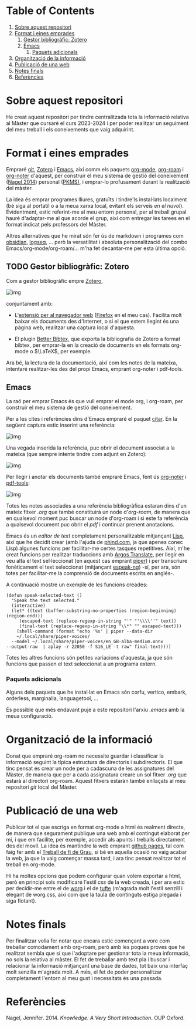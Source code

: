 
# Table of Contents

1.  [Sobre aquest repositori](#orgfb748ca)
2.  [Format i eines emprades](#orgaa4be93)
    1.  [Gestor bibliogràfic: Zotero](#org84f1167)
    2.  [Emacs](#org3f571b4)
        1.  [Paquets adicionals](#org1642bda)
3.  [Organització de la informació](#org4483382)
4.  [Publicació de una web](#org8e20212)
5.  [Notes finals](#org7aa2891)
6.  [Referències](#orgcc9a0f5)



<a id="orgfb748ca"></a>

# Sobre aquest repositori

He creat aquest repositori per tindre centralitzada tota la informació relativa al Màster que cursaré el curs 2023-2024 i per poder realitzar un seguiment del meu treball i els coneixements que vaig adquirint.


<a id="orgaa4be93"></a>

# Format i eines emprades

Empraré [git](https://git-scm.com/), [Zotero](https://www.zotero.org) i [Emacs](https://www.gnu.org/software/emacs/), així comm els paquets [org-mode](https://orgmode.org/), [org-roam](https://www.orgroam.com/) i [org-noter](https://github.com/org-noter/org-noter) d'aquest, per construir el meu sistema de gestió del coneixement (<a href="#citeproc_bib_item_1">Nagel 2014</a>) personal ([PKMS)](https://www.reddit.com/r/PKMS/), i emprar-lo profusament durant la realització del màster.

La idea és emprar programes lliures, gratuïts i tindre'ls instal·lats localment (bé siga al portatil o a la meua xarxa local, evitant els serveis *en el nuvol*). Evidentment, estic referint-me al meu entorn personal, per al treball grupal hauré d'adaptar-me al que acorde el grup, així com entregar les tarees en el format indicat pels professors del Màster.

Altres alternatives que he mirat són fer ús de markdown i programes com [obsidian](https://obsidian.md/), [logseq](https://logseq.com/), &#x2026; però la versatilitat i absoluta personalització del combo Emacs/org-mode/org-roam/&#x2026; m'ha fet decantar-me per esta última opció.


<a id="org84f1167"></a>

## TODO Gestor bibliogràfic: Zotero

Com a gestor bibliogràfic empre [Zotero](https://www.zotero.org),

![img](/home/cavicas/Pictures/ScreenShots/Screenshot_20230924_091828.png)

conjuntament amb:

-   L'[extensió per al navegador web](https://www.zotero.org/download/) ([Firefox](https://www.mozilla.org/en-US/firefox/) en el meu cas). Facilita molt baixar els documents des d'Internet, o si el que estem llegint és una pàgina web, realitzar una captura local d'aquesta.

-   El plugin [Better Bibtex,](https://retorque.re/zotero-better-bibtex/) que exporta la bibliografia de Zotero a format bibtex, per emprar-la en la creació de documents en els formats org-mode o $\LaTeX$, per exemple.

Ara bé, la lectura de la documentació, així com les notes de la mateixa, intentaré realitzar-les des del propi Emacs, emprant org-noter i pdf-tools.


<a id="org3f571b4"></a>

## Emacs

La raó per emprar Emacs és que vull emprar el mode org, i org-roam, per construir el meu sistema de gestió del coneixement.

Per a les cites i referències dins d'Emacs empraré el paquet [citar](https://github.com/emacs-citar/citar). En la següent captura estic inserint una referència:

![img](/home/cavicas/Pictures/ScreenShots/Screenshot_20230923_083923.png)

Una vegada inserida la referència, puc obrir el document associat a la mateixa (que sempre intente tindre com adjunt en Zotero): 

![img](/home/cavicas/Pictures/ScreenShots/Screenshot_20230923_084003.png)

Per llegir i anotar els documents també empraré Emacs, fent ús [org-noter](https://github.com/weirdNox/org-noter) i [pdf-tools](https://github.com/vedang/pdf-tools):

![img](/home/cavicas/Pictures/ScreenShots/Screenshot_20230923_141504.png)

Totes les notes associades a una referència bibliogràfica estaran dins d'un mateix fitxer *.org* que també constituirà un node d'*org-roam*, de manera que en qualsevol moment puc buscar un node d'org-roam i si este fa referència a qualsevol document puc obrir el *pdf* i continuar prenent anotacions.

Emacs és un *editor de text* completament personalitzable mitjançant [Lisp](https://en.wikipedia.org/wiki/Emacs_Lisp), així que he decidit crear (amb l'ajuda de [phind.com](https://www.phind.com), ja que apenes conec Lisp) algunes funcions per facilitar-me certes tasques repetitives. Així, m'he creat funcions per realitzar traduccions amb [Argos Translate](https://github.com/argosopentech/argos-translate), per llegir en veu alta el text sel·leccionat (en aquest cas emprant [piper](https://github.com/rhasspy/piper)) i  per transcriure fonèticament el text seleccionat (mitjançant [espeak-ng](https://github.com/espeak-ng/espeak-ng)) -sí, per ara, són totes per facilitar-me la comprensió de documents escrits en anglés-.

A continuació mostre un exemple de les funcions creades:

    (defun speak-selected-text ()
      "Speak the text selected."
      (interactive)
      (let* ((text (buffer-substring-no-properties (region-beginning) (region-end)))
    	 (escaped-text (replace-regexp-in-string "'" "'\\\\''" text))
    	 (final-text (replace-regexp-in-string "\\*" "" escaped-text)))
        (shell-command (format "echo '%s' | piper --data-dir
        ~/.local/share/piper-voices/
      --model ~/.local/share/piper-voices/en_GB-alba-medium.onnx
    --output-raw  | aplay -r 22050 -f S16_LE -t raw" final-text))))

Totes les altres funcions són petites variacions d'aquesta, ja que són funcions que passen el text seleccionat a un programa extern.


<a id="org1642bda"></a>

### Paquets adicionals

Alguns dels paquets que he instal·lat en Emacs són corfu, vertico, embark, orderless, marginalia, languagetool, &#x2026;

És possible que més endavant puje a este repositori l'arxiu *.emacs* amb la meua configuració.


<a id="org4483382"></a>

# Organització de la informació

Donat que empraré org-roam no necessite guardar i classificar la informació seguint la típica estructura de directoris i subdirectoris. El que tinc pensat és crear un node per a cadascuna de les assignatures del Màster, de manera que per a cada assignatura creare un sol fitxer *.org* que estarà al directori org-roam. Aquest fitxers estaràn també enllaçats al meu repositori *git* local del Màster.


<a id="org8e20212"></a>

# Publicació de una web

Publicar tot el que escriga en format org-mode a html és realment directe, de manera que segurament publique una web amb el contingut elaborat per mi, i que em facilite, per exemple, accedir als apunts i treballs directament des del movil. La idea és mantindre la web emprant [github pages](https://pages.github.com/), tal com faig fer amb el [Treball de fi de Grau](https://casimirvictoria.github.io/TFG-Semiconductores_2D/), si bé en aquella ocasió no vaig acabar la web, ja que la vaig començar massa tard, i ara tinc pensat realitzar tot el treball en org-mode.

Hi ha moltes opcions que podem configurar quan volem exportar a html, però en principi sols modificaré l'estil *css* de la web creada, i per ara estic per decidir-me entre el de [worg](https://orgmode.org/worg/) i el de [tufte](https://edwardtufte.github.io/tufte-css/) (m'agrada molt l'estil senzill i elegant de worg.css, així com que la taula de continguts estiga plegada i siga flotant).


<a id="org7aa2891"></a>

# Notes finals

Per finalitzar volia fer notar que encara estic començant a vore com treballar comodament amb org-roam, però amb les poques proves que he realitzat sembla que sí que l'adoptare per gestionar tota la meua informació, no sols la relativa al màster. El fet de treballar amb text pla i buscar i relacionar la informació mitjançant una base de dades, tot baix una interfaç molt senzilla m'agrada molt. A més, el fet de poder personalitzar completament l'entorn al meu gust i necessitats és una passada.


<a id="orgcc9a0f5"></a>

# Referències

<style>.csl-entry{text-indent: -1.5em; margin-left: 1.5em;}</style><div class="csl-bib-body">
  <div class="csl-entry"><a id="citeproc_bib_item_1"></a>Nagel, Jennifer. 2014. <i>Knowledge: A Very Short Introduction</i>. OUP Oxford.</div>
</div>

